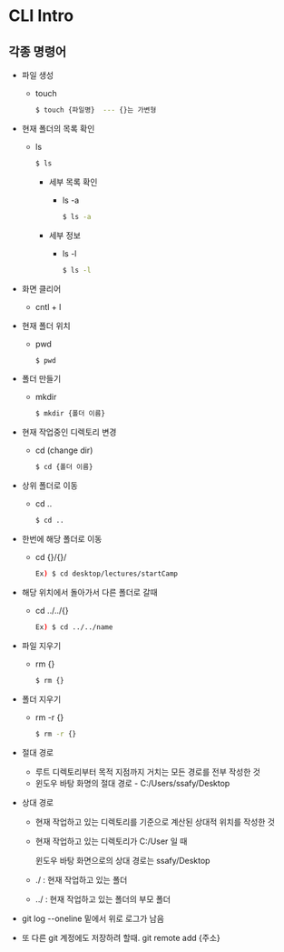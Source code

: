 # CLI Intro

## 각종 명령어

- 파일 생성

  - touch

    ```bash
    $ touch {파일명}  --- {}는 가변형
    ```

- 현재 폴더의 목록 확인

  - ls

    ```bash
    $ ls
    ```

    - 세부 목록 확인

      - ls -a

        ```bash
        $ ls -a
        ```

    - 세부 정보

      - ls -l

        ```bash
        $ ls -l
        ```

        

- 화면 클리어
  - cntl + l

- 현재 폴더 위치

  - pwd

    ```bash
    $ pwd
    ```

- 폴더 만들기

  - mkdir

    ```bash
    $ mkdir {폴더 이름}
    ```

- 현재 작업중인 디렉토리 변경

  - cd (change dir)

    ```bash
    $ cd {폴더 이름}
    ```

- 상위 폴더로 이동

  - cd ..	

    ``` bash
    $ cd ..
    ```

- 한번에 해당 폴더로 이동

  - cd {}/{}/

    ```bash
    Ex) $ cd desktop/lectures/startCamp
    ```

- 해당 위치에서 돌아가서 다른 폴더로 갈때

  - cd ../../{}

    ```bash
    Ex) $ cd ../../name
    ```

- 파일 지우기

  - rm {}

    ```bash
    $ rm {}
    ```

- 폴더 지우기

  - rm -r {}

    ```bash
    $ rm -r {}
    ```



- 절대 경로

  - 루트 디렉토리부터 목적 지점까지 거치는 모든 경로를 전부 작성한 것
  - 윈도우 바탕 화명의 절대 경로 - C:/Users/ssafy/Desktop

- 상대 경로

  - 현재 작업하고 있는 디렉토리를 기준으로 계산된 상대적 위치를 작성한 것

  - 현재 작업하고 있는 디렉토리가 C:/User 일 때

    윈도우 바탕 화면으로의 상대 경로는 ssafy/Desktop

  - ./ : 현재 작업하고 있는 폴더

  - ../ : 현재 작업하고 있는 폴더의 부모 폴더



- git log --oneline 
  밑에서 위로 로그가 남음


- 또 다른 git 계정에도 저장하려 할때.
git remote add {주소} 